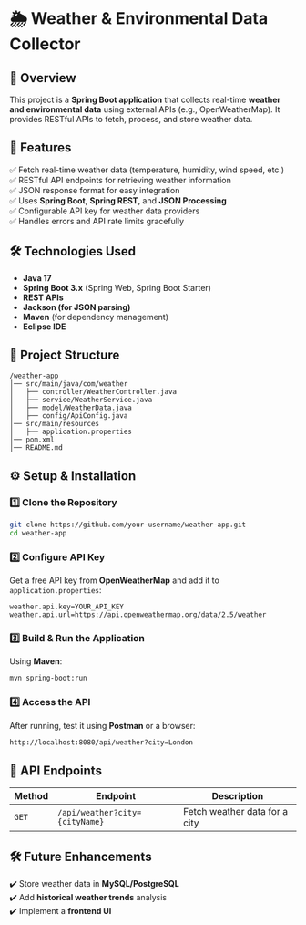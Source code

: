 # 🌦️ Weather & Environmental Data Collector  

## 📌 Overview  
This project is a **Spring Boot application** that collects real-time **weather and environmental data** using external APIs (e.g., OpenWeatherMap). It provides RESTful APIs to fetch, process, and store weather data.  

## 🚀 Features  
✅ Fetch real-time weather data (temperature, humidity, wind speed, etc.)  
✅ RESTful API endpoints for retrieving weather information  
✅ JSON response format for easy integration  
✅ Uses **Spring Boot**, **Spring REST**, and **JSON Processing**  
✅ Configurable API key for weather data providers  
✅ Handles errors and API rate limits gracefully  

## 🛠️ Technologies Used  
- **Java 17**  
- **Spring Boot 3.x** (Spring Web, Spring Boot Starter)  
- **REST APIs**  
- **Jackson (for JSON parsing)**  
- **Maven** (for dependency management)  
- **Eclipse IDE**  

## 📂 Project Structure  
```
/weather-app
│── src/main/java/com/weather
│   ├── controller/WeatherController.java
│   ├── service/WeatherService.java
│   ├── model/WeatherData.java
│   ├── config/ApiConfig.java
│── src/main/resources
│   ├── application.properties
│── pom.xml
│── README.md
```

## ⚙️ Setup & Installation  

### 1️⃣ Clone the Repository  
```bash
git clone https://github.com/your-username/weather-app.git
cd weather-app
```

### 2️⃣ Configure API Key  
Get a free API key from **OpenWeatherMap** and add it to `application.properties`:  
```properties
weather.api.key=YOUR_API_KEY
weather.api.url=https://api.openweathermap.org/data/2.5/weather
```

### 3️⃣ Build & Run the Application  
Using **Maven**:  
```bash
mvn spring-boot:run
```

### 4️⃣ Access the API  
After running, test it using **Postman** or a browser:  
```bash
http://localhost:8080/api/weather?city=London
```

## 📌 API Endpoints  

| Method | Endpoint | Description |
|--------|---------|-------------|
| `GET` | `/api/weather?city={cityName}` | Fetch weather data for a city |

## 🛠️ Future Enhancements  
✔️ Store weather data in **MySQL/PostgreSQL**  
✔️ Add **historical weather trends** analysis  
✔️ Implement a **frontend UI**  


